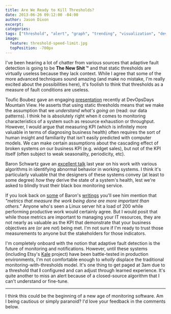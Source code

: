```yaml
---
title: Are We Ready to Kill Thresholds?
date: 2013-06-26 09:12:00 -04:00
author: Jason Dixon
excerpt:
categories:
tags: ["threshold", "alert", "graph", "trending", "visualization", "devops"]
image:
  feature: threshold-speed-limit.jpg
  topPosition: -700px
---
```


I've been hearing a lot of chatter from various sources that adaptive fault detection is going to be **The New Shit &trade;** and that static thresholds are virtually useless because they lack context. While I agree that some of the more advanced techniques sound amazing (and make no mistake, I'm really excited about the possibilities here), it's foolish to think that thresholds as a measure of fault conditions are useless.

Toufic Boubez gave an engaging [presentation](https://vimeo.com/album/2435220/video/69080403) recently at DevOpsDays Mountain View. He asserts that using static thresholds means that we make the assumption that we *understand what's going on* (read: our data patterns). I think he is absolutely right when it comes to monitoring characteristics of a system such as resource exhaustion or throughput. However, I would argue that measuring KPI (which is infinitely more valuable in terms of diagnosing business health) often requires the sort of human insight and familiarity that isn't easily predicted with computer models. We can make certain assumptions about the cascading effect of broken systems *on* our business KPI (e.g. widget sales), but not of the KPI itself (often subject to weak seasonality, periodicity, etc).

Baron Schwartz gave an [excellent talk](http://www.youtube.com/watch?v=t8dg9EgucUs) last year on his work with various algorithms in identifying abnormal behavior in working systems. I think it's particularly valuable that the designers of these systems convey (at least to some degree) *how* they derive the state of a system's health, lest we're asked to blindly trust their black box monitoring service.

If you look back on [some](https://vividcortex.com/blog/2013/06/25/quantifying-abnormal-behavior/) of Baron's [writings](https://vividcortex.com/blog/2013/04/17/how-does-adaptive-fault-detection-work-does-it-really-eliminate-thresholds/) you'll see him mention that *&quot;metrics that measure the work being done are more important than others.&quot;* Anyone who's seen a Linux server hit a load of 200 while performing productive work would certainly agree. But I would posit that while those metrics are important to managing your IT resources, they are not nearly as valuable as the KPI that demonstrate that your business objectives are (or are *not*) being met. I'm not sure if I'm ready to trust those measurements to anyone but the stakeholders for those indicators.

I'm completely onboard with the notion that adaptive fault detection is the future of monitoring and notifications. However, until these systems (including Etsy's [Kale](http://codeascraft.com/2013/06/11/introducing-kale/) project) have been battle-tested in production environments, I'm not comfortable enough to *wholly* displace the traditional monitoring-with-thresholds model. It's one thing to get paged at 3am due to a threshold that **I** configured and can adjust through learned experience. It's quite another to miss an alert because of a closed-source algorithm that I can't understand or fine-tune.

---

I think this could be the beginning of a new age of monitoring software. Am I being cautious or simply paranoid? I'd love your feedback in the comments below.
